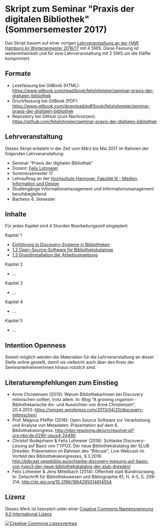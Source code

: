 # Skript zum Seminar "Praxis der digitalen Bibliothek" \(Sommersemester 2017\)

Das Skript basiert auf einer vorigen [Lehrveranstaltung an der HAW Hamburg im Wintersemester 2016/17](https://www.gitbook.com/book/felixlohmeier/seminar-wir-bauen-uns-einen-bibliothekskatalog/) mit 4 SWS. Diese Fassung ist weiterentwickelt und für eine Lehrveranstaltung mit 2 SWS um die Hälfte komprimiert.

## Formate
* Lesefassung bei GitBook (HTML): https://www.gitbook.com/read/book/felixlohmeier/seminar-praxis-der-digitalen-bibliothek
* Druckfassung bei GitBook (PDF): https://www.gitbook.com/download/pdf/book/felixlohmeier/seminar-praxis-der-digitalen-bibliothek
* Repository bei GitHub (zum Nachnutzen): https://github.com/felixlohmeier/seminar-praxis-der-digitalen-bibliothek

## Lehrveranstaltung

Dieses Skript entsteht in der Zeit vom März bis Mai 2017 im Rahmen der folgenden Lehrveranstaltung:

* Seminar "Praxis der digitalen Bibliothek"
* Dozent: [Felix Lohmeier](http://felixlohmeier.de)
* Sommersemester 17
* Lehrauftrag an der [Hochschule Hannover, Fakultät III - Medien, Information und Design](http://f3.hs-hannover.de)
* Studiengänge Informationsmanagement und Informationsmanagement berufsbegleitend
* Bachelor 6. Semester

## Inhalte

Für jedes Kapitel sind 4 Stunden Bearbeitungszeit eingeplant:

Kapitel 1
* [Einführung in Discovery-Systeme in Bibliotheken](https://felixlohmeier.gitbooks.io/seminar-praxis-der-digitalen-bibliothek/content/1-1-einfuehrung-in-discovery-systeme-in-bibliotheken.html)
* [1.2 Open-Source-Software für Bibliothekskataloge](https://felixlohmeier.gitbooks.io/seminar-praxis-der-digitalen-bibliothek/content/1-2-open-source-software-fuer-bibliothekskataloge)
* [1.3 Grundinstallation der Arbeitsumgebung](https://felixlohmeier.gitbooks.io/seminar-praxis-der-digitalen-bibliothek/content/1-3-grundinstallation-der-arbeitsumgebung.md)

Kapitel 2
* ...

Kapitel 3
* ...

Kapitel 4
* ...

Kapitel 5
* ...

## Intention Openness

Soweit möglich werden die Materialien für die Lehrveranstaltung an dieser Stelle online gestellt, damit sie vielleicht auch über den Kreis der SeminarteilnehmerInnen hinaus nützlich sind.

## Literaturempfehlungen zum Einstieg

* Anne Christensen (2013): Warum BibliothekarInnen bei Discovery mitmischen sollten, trotz allem. In: Blog "A growing organism - Bibliothekarische An- und Aussichten von Anne Christensen", 20.4.2013: https://xenzen.wordpress.com/2013/04/20/discovery-mitmischen/
* Prof. Magnus Pfeffer (2016): Open Source Software zur Verarbeitung und Analyse von Metadaten. Präsentation auf dem 6. Bibliothekskongress. http://nbn-resolving.de/urn/resolver.pl?urn:nbn:de:0290-opus4-24490
* Christof Rodejohann & Felix Lohmeier (2016): Schlanke Discovery-Lösung auf Basis von TYPO3. Der neue Bibliothekskatalog der SLUB Dresden. Präsentation im Rahmen des "Bibcast", Live-Webcast im Vorfeld des Bibliothekskongresses, 9.3.2016: http://bibcast.openbiblio.eu/schlanke-discovery-loesung-auf-basis-von-typo3-der-neue-bibliothekskatalog-der-slub-dresden/
* Felix Lohmeier & Jens Mittelbach (2014): Offenheit statt Bündniszwang. In: Zeitschrift für Bibliothekswesen und Bibliographie 61, H. 4-5, S. 209-214. http://dx.doi.org/10.3196/1864295014614554 

## Lizenz

Dieses Werk ist lizenziert unter einer [Creative Commons Namensnennung 4.0 International Lizenz](http://creativecommons.org/licenses/by/4.0/)

[![Creative Commons Lizenzvertrag](https://i.creativecommons.org/l/by/4.0/88x31.png)](http://creativecommons.org/licenses/by/4.0/)